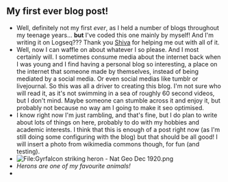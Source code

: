 ## My first ever blog post!
- Well, definitely not my first *ever*, as I held a number of blogs throughout my teenage years... **but** I've coded this one mainly by myself! And I'm writing it on Logseq??? Thank you [Shiva](https://gl0bsec.github.io/) for helping me out with all of it.
- Well, now I can waffle on about whatever I so please. And I most certainly will. I sometimes consume media about the internet back when I was young and I find having a personal blog so interesting, a place on the internet that someone made by themselves, instead of being mediated by a social media. Or even social medias like tumblr or livejournal. So this was all a driver to creating this blog. I'm not sure who will read it, as it's not swimming in a sea of roughly 60 second videos, but I don't mind. Maybe someone can stumble across it and enjoy it, but probably not because no way am I going to make it seo optimised.
- I know right now I'm just rambling, and that's fine, but I do plan to write about lots of things on here, probably to do with my hobbies and academic interests. I think that this is enough of a post right now (as I'm still doing some configuring with the blog) but that should be all good! I will insert a photo from wikimedia commons though, for fun (and testing).
- ![File:Gyrfalcon striking heron - Nat Geo Dec 1920.png](https://upload.wikimedia.org/wikipedia/commons/thumb/4/48/Gyrfalcon_striking_heron_-_Nat_Geo_Dec_1920.png/137px-Gyrfalcon_striking_heron_-_Nat_Geo_Dec_1920.png)
- *Herons are one of my favourite animals!*
-